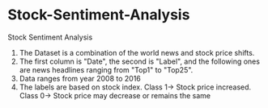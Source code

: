 # Stock-Sentiment-Analysis
Stock Sentiment Analysis

1. The Dataset is a combination of the world news and stock price shifts.
2. The first column is "Date", the second is "Label", and the following ones are news headlines ranging from "Top1" to "Top25".
3. Data ranges from year 2008 to 2016
4. The labels are based on stock index. 
 Class 1-> Stock price increased. 
 Class 0-> Stock price may decrease or remains the same

